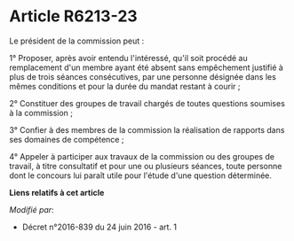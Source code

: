 # Article R6213-23

Le président de la commission peut : 

1° Proposer, après avoir entendu l'intéressé, qu'il soit procédé au remplacement d'un membre ayant été absent sans
empêchement justifié à plus de trois séances consécutives, par une personne désignée dans les mêmes conditions et pour la
durée du mandat restant à courir ; 

2° Constituer des groupes de travail chargés de toutes questions soumises à la commission ; 

3° Confier à des membres de la commission la réalisation de rapports dans ses domaines de compétence ; 

4° Appeler à participer aux travaux de la commission ou des groupes de travail, à titre consultatif et pour une ou plusieurs
séances, toute personne dont le concours lui paraît utile pour l'étude d'une question déterminée.

**Liens relatifs à cet article**

_Modifié par_:

  - Décret n°2016-839 du 24 juin 2016 - art. 1
